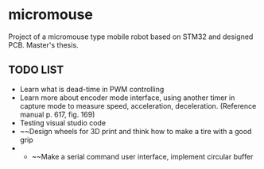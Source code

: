# micromouse

Project of a micromouse type mobile robot based on STM32 and designed PCB. Master's thesis.

## TODO LIST

- Learn what is dead-time in PWM controlling
- Learn more about encoder mode interface, using another timer in capture mode to measure speed, acceleration, deceleration. (Reference manual p. 617, fig. 169)
- Testing visual studio code
- ~~Design wheels for 3D print and think how to make a tire with a good grip
- - ~~Make a serial command user interface, implement circular buffer
